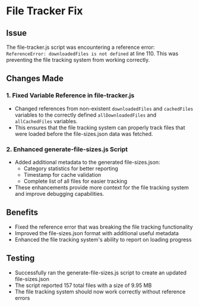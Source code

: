 # File Tracker Fix

## Issue
The file-tracker.js script was encountering a reference error: `ReferenceError: downloadedFiles is not defined` at line 110. This was preventing the file tracking system from working correctly.

## Changes Made

### 1. Fixed Variable Reference in file-tracker.js
- Changed references from non-existent `downloadedFiles` and `cachedFiles` variables to the correctly defined `allDownloadedFiles` and `allCachedFiles` variables.
- This ensures that the file tracking system can properly track files that were loaded before the file-sizes.json data was fetched.

### 2. Enhanced generate-file-sizes.js Script
- Added additional metadata to the generated file-sizes.json:
  - Category statistics for better reporting
  - Timestamp for cache validation
  - Complete list of all files for easier tracking
- These enhancements provide more context for the file tracking system and improve debugging capabilities.

## Benefits
- Fixed the reference error that was breaking the file tracking functionality
- Improved the file-sizes.json format with additional useful metadata
- Enhanced the file tracking system's ability to report on loading progress

## Testing
- Successfully ran the generate-file-sizes.js script to create an updated file-sizes.json
- The script reported 157 total files with a size of 9.95 MB
- The file tracking system should now work correctly without reference errors